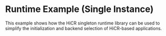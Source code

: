 Runtime Example (Single Instance)
=====================================

This example shows how the HiCR singleton runtime library can be used to simplify the initialization and backend selection of HiCR-based applications.

